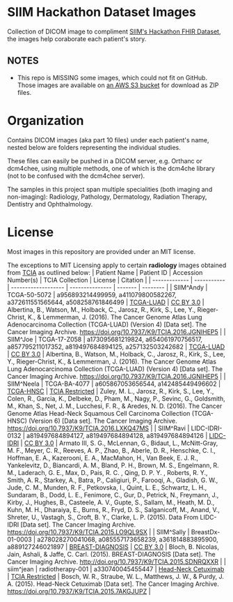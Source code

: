 # SIIM Hackathon Dataset Images
Collection of DICOM image to compliment [SIIM's Hackathon FHIR Dataset](https://github.com/ImagingInformatics/hackathon-dataset), the images help coraborate each patient's story.

## NOTES
  * This repo is MISSING some images, which could not fit on GitHub. Those images are available on [an AWS S3 bucket](http://siim-hackathon-images.s3-website-us-east-1.amazonaws.com/) for download as ZIP files.

# Organization
Contains DICOM images (aka part 10 files) under each patient's name, nested below are folders representing the individual studies.

These files can easily be pushed in a DICOM server, e.g. Orthanc or dcm4chee, using multiple methods, one of which is the dcm4che library (not to be confused with the dcm4che*e* server).

The samples in this project span multiple specialities (both imaging and non-imaging): Radiology, Pathology, Dermatology, Radiation Therapy, Dentistry and Ophthalmology.

# License
Most images in this repository are provided under an MIT license. 

The exceptions to MIT Licensing apply to certain **radiology** images obtained from [TCIA](https://www.cancerimagingarchive.net/) as outlined below:
| Patient Name  | Patient ID  | Accession Number(s) | TCIA Collection | License | Citation | 
| ------------- | ----------- | ------------------- | --------------- | ------- | -------- | 
| SIIM^Andy | TCGA-50-5072 | a956893214499959, a411079800582267, a372611551565644, a508258761846499 | [TCGA-LUAD](https://www.cancerimagingarchive.net/collection/tcga-luad/) | [CC BY 3.0](https://creativecommons.org/licenses/by/3.0/) | Albertina, B., Watson, M., Holback, C., Jarosz, R., Kirk, S., Lee, Y., Rieger-Christ, K., & Lemmerman, J. (2016). The Cancer Genome Atlas Lung Adenocarcinoma Collection (TCGA-LUAD) (Version 4) [Data set]. The Cancer Imaging Archive. https://doi.org/10.7937/K9/TCIA.2016.JGNIHEP5 |
| SIIM^Joe | TCGA-17-Z058 | a173095681219824, a654061970756517, a857795211017352, a819497684894125, a257132503242682  | [TCGA-LUAD](https://www.cancerimagingarchive.net/collection/tcga-luad/) | [CC BY 3.0](https://creativecommons.org/licenses/by/3.0/) | Albertina, B., Watson, M., Holback, C., Jarosz, R., Kirk, S., Lee, Y., Rieger-Christ, K., & Lemmerman, J. (2016). The Cancer Genome Atlas Lung Adenocarcinoma Collection (TCGA-LUAD) (Version 4) [Data set]. The Cancer Imaging Archive. https://doi.org/10.7937/K9/TCIA.2016.JGNIHEP5 |
| SIIM^Neela | TCGA-BA-4077 | a605867053656544, a142485449496602 | [TCGA-HNSC](https://www.cancerimagingarchive.net/collection/tcga-hnsc) | [TCIA Restricted](https://wiki.cancerimagingarchive.net/download/attachments/4556915/TCIA%20Restricted%20License%2020220519.pdf?api=v2) | Zuley, M. L., Jarosz, R., Kirk, S., Lee, Y., Colen, R., Garcia, K., Delbeke, D., Pham, M., Nagy, P., Sevinc, G., Goldsmith, M., Khan, S., Net, J. M., Lucchesi, F. R., & Aredes, N. D. (2016). The Cancer Genome Atlas Head-Neck Squamous Cell Carcinoma Collection (TCGA-HNSC) (Version 6) [Data set]. The Cancer Imaging Archive. https://doi.org/10.7937/K9/TCIA.2016.LXKQ47MS |
| SIIM^Ravi | LIDC-IDRI-0132 | a819497684894127, a819497684894128, a819497684894126 | [LIDC-IDRI](https://www.cancerimagingarchive.net/collection/lidc-idri/) | [CC BY 3.0](https://creativecommons.org/licenses/by/3.0/) | Armato III, S. G., McLennan, G., Bidaut, L., McNitt-Gray, M. F., Meyer, C. R., Reeves, A. P., Zhao, B., Aberle, D. R., Henschke, C. I., Hoffman, E. A., Kazerooni, E. A., MacMahon, H., Van Beek, E. J. R., Yankelevitz, D., Biancardi, A. M., Bland, P. H., Brown, M. S., Engelmann, R. M., Laderach, G. E., Max, D., Pais, R. C. , Qing, D. P. Y. , Roberts, R. Y., Smith, A. R., Starkey, A., Batra, P., Caligiuri, P., Farooqi, A., Gladish, G. W., Jude, C. M., Munden, R. F., Petkovska, I., Quint, L. E., Schwartz, L. H., Sundaram, B., Dodd, L. E., Fenimore, C., Gur, D., Petrick, N., Freymann, J., Kirby, J., Hughes, B., Casteele, A. V., Gupte, S., Sallam, M., Heath, M. D., Kuhn, M. H., Dharaiya, E., Burns, R., Fryd, D. S., Salganicoff, M., Anand, V., Shreter, U., Vastagh, S., Croft, B. Y., Clarke, L. P. (2015). Data From LIDC-IDRI [Data set]. The Cancer Imaging Archive. https://doi.org/10.7937/K9/TCIA.2015.LO9QL9SX |
| SIIM^Sally | BreastDx-01-0003 | a278028270041068, a085557173658239, a361814883895900, a889127246021897 | [BREAST-DIAGNOSIS](https://www.cancerimagingarchive.net/collection/breast-diagnosis/) | [CC BY 3.0](https://creativecommons.org/licenses/by/3.0/) | Bloch, B. Nicolas, Jain, Ashali, & Jaffe, C. Carl. (2015). BREAST-DIAGNOSIS [Data set]. The Cancer Imaging Archive. http://doi.org/10.7937/K9/TCIA.2015.SDNRQXXR |
| siim^jean | radiotherapy-001 | a330740045455447 | [Head-Neck Cetuximab](https://www.cancerimagingarchive.net/collection/head-neck-cetuximab/) | [TCIA Restricted](https://wiki.cancerimagingarchive.net/download/attachments/4556915/TCIA%20Restricted%20License%2020220519.pdf?api=v2) | Bosch, W. R., Straube, W. L., Matthews, J. W., & Purdy, J. A. (2015). Head-Neck Cetuximab [Data set]. The Cancer Imaging Archive. https://doi.org/10.7937/K9/TCIA.2015.7AKGJUPZ |
